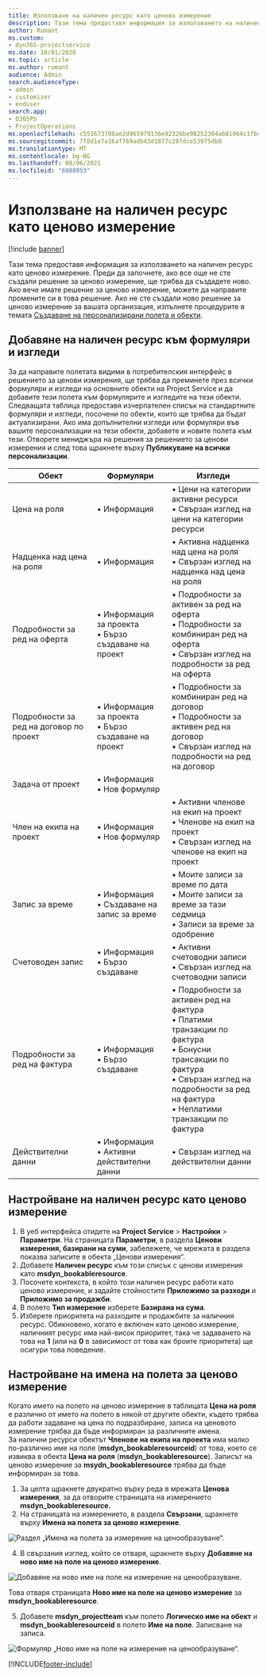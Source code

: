 ```yaml
---
title: Използване на наличен ресурс като ценово измерение
description: Тази тема предоставя информация за използването на наличен ресурс като ценово измерение.
author: Rumant
ms.custom:
- dyn365-projectservice
ms.date: 10/01/2020
ms.topic: article
ms.author: rumant
audience: Admin
search.audienceType:
- admin
- customizer
- enduser
search.app:
- D365PS
- ProjectOperations
ms.openlocfilehash: c551673708ae2d965979136e92326be98252304a601964c1fbc52a329c592712
ms.sourcegitcommit: 7f8d1e7a16af769adb43d1877c28fdce53975db8
ms.translationtype: MT
ms.contentlocale: bg-BG
ms.lasthandoff: 08/06/2021
ms.locfileid: "6988953"
---
```

# <a name="use-bookable-resource-as-a-pricing-dimension"></a>Използване на наличен ресурс като ценово измерение

[!include [banner](../includes/psa-now-project-operations.md)]

Тази тема предоставя информация за използването на наличен ресурс като ценово измерение. Преди да започнете, ако все още не сте създали решение за ценово измерение, ще трябва да създадете ново. Ако вече имате решение за ценово измерение, можете да направите промените си в това решение. Ако не сте създали ново решение за ценово измерение за вашата организация, изпълнете процедурите в темата [Създаване на персонализирани полета и обекти](create-custom-fields-entities.md).

## <a name="add-bookable-resource-to-forms-and-views"></a>Добавяне на наличен ресурс към формуляри и изгледи
За да направите полетата видими в потребителския интерфейс в решението за ценови измерения, ще трябва да преминете през всички формуляри и изгледи на основните обекти на Project Service и да добавите тези полета към формулярите и изгледите на тези обекти.
Следващата таблица предоставя изчерпателен списък на стандартните формуляри и изгледи, посочени по обекти, които ще трябва да бъдат актуализирани. Ако има допълнителни изгледи или формуляри във вашите персонализации на тези обекти, добавете и новите полета към тези.
Отворете мениджъра на решения за решението за ценови измерения и след това щракнете върху **Публикуване на всички персонализации**.


|   Обект        | Формуляри   |Изгледи        |
| ------------------------------|---------------------------------|----------------------------------|
|  Цена на роля|• Информация |• Цени на категории активни ресурси<br> • Свързан изглед на цени на категории ресурси|
|  Надценка над цена на роля|• Информация|• Активна надценка над цена на роля<br>• Свързан изглед на надценка над цена на роля|
|  Подробности за ред на оферта|• Информация за проекта<br>• Бързо създаване на проект|• Подробности за активен за ред на оферта<br>• Подробности за комбиниран ред на оферта<br>• Свързан изглед на подробности за ред на оферта|
|  Подробности за ред на договор по проект|• Информация за проекта<br>• Бързо създаване на проект|• Подробности за комбиниран ред на договор<br>• Подробности за активен ред на договор<br>• Свързан изглед на подробности на ред на договор|
|  Задача от проект|• Информация<br>• Нов формуляр||
|  Член на екипа на проект|• Информация<br>• Нов формуляр|• Активни членове на екип на проект<br>• Членове на екип на проект<br>• Свързан изглед на членове на екип на проект|
|  Запис за време|• Информация<br>• Създаване на запис за време|• Моите записи за време по дата<br>• Моите записи за време за тази седмица<br>• Записи за време за одобрение|
|  Счетоводен запис|• Информация<br>• Бързо създаване|• Активни счетоводни записи<br>• Свързан изглед на счетоводни записи|
|  Подробности за ред на фактура|• Информация<br>• Бързо създаване|• Подробности за активен ред на фактура<br>• Платими транзакции по фактура<br>• Бонусни трансакции по фактура<br>• Свързан изглед на подробности за ред на фактура<br>• Неплатими транзакции по фактура|
|  Действителни данни|• Информация<br>• Активни действителни данни|• Свързан изглед на действителни данни|

## <a name="set-up-bookable-resource-as-a-pricing-dimension"></a>Настройване на наличен ресурс като ценово измерение

1. В уеб интерфейса отидете на **Project Service**  > **Настройки**  > **Параметри**. На страницата **Параметри**, в раздела **Ценови измерения, базирани на суми**, забележете, че мрежата в раздела показва записите в обекта „Ценови измерения“. 
2. Добавете **Наличен ресурс** към този списък с ценови измерения като **msdyn_bookableresource**. 
3. Посочете контекста, в който този наличен ресурс работи като ценово измерение, и задайте стойностите **Приложимо за разходи** и **Приложимо за продажби**.
4. В полето **Тип измерение** изберете **Базирана на сума**. 
5. Изберете приоритета на разходите и продажбите за наличния ресурс. Обикновено, когато е включен като ценово измерение, наличният ресурс има най-висок приоритет, така че задаването на това на **1** (или на **0** в зависимост от това как броите приоритета) ще осигури това поведение.

## <a name="set-up-pricing-dimension-field-names"></a>Настройване на имена на полета за ценово измерение

Когато името на полето на ценово измерение в таблицата **Цена на роля** е различно от името на полето в някой от другите обекти, където трябва да работи задаване на цена по подразбиране, записа на ценовото измерение трябва да бъде информиран за различните имена.    
За налични ресурси обектът **Членове на екипа на проекта** има малко по-различно име на поле (**msdyn_bookableresourceid**) от това, което се извиква в обекта **Цена на роля** (**msdyn_bookableresource**). Записът на ценово измерение за **msydn_bookableresource** трябва да бъде информиран за това. 
1. За целта щракнете двукратно върху реда в мрежата **Ценова измерения**, за да отворите страницата на измерението **msdyn_bookableresource.**
2. На страницата на измерението, в раздела **Свързани**, щракнете върху **Имена на полета за ценово измерение**.

 ![Раздел „Имена на полета за измерение на ценообразуване“.](media/PD-fieldname.png)

4. В свързания изглед, който се отваря, щракнете върху **Добавяне на ново име на поле на ценово измерение**.

 ![Добавяне на ново име на поле на измерение на ценообразуване.](media/Add-NewPD-fieldname.png)


Това отваря страницата **Ново име на поле на ценово измерение** за **msdyn_bookableresource**. 

5. Добавете **msdyn_projectteam** към полето **Логическо име на обект** и **msdyn_bookableresourceid** в полето **Име на поле**. Записване на записа.

 ![Формуляр „Ново име на поле на измерение на ценообразуване“.](media/PD-fieldname-Added.png)


[!INCLUDE[footer-include](../includes/footer-banner.md)]